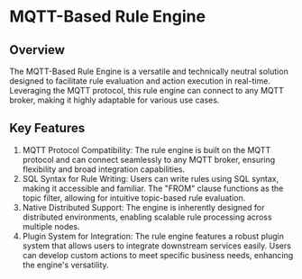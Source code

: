 # MQTT-Based Rule Engine

## Overview

The MQTT-Based Rule Engine is a versatile and technically neutral solution designed to facilitate rule evaluation and 
action execution in real-time. Leveraging the MQTT protocol, this rule engine can connect to any MQTT broker, making it 
highly adaptable for various use cases.

## Key Features

1. MQTT Protocol Compatibility: The rule engine is built on the MQTT protocol and can connect seamlessly to any MQTT 
broker, ensuring flexibility and broad integration capabilities.
2. SQL Syntax for Rule Writing: Users can write rules using SQL syntax, making it accessible and familiar. The "FROM" 
clause functions as the topic filter, allowing for intuitive topic-based rule evaluation.
3. Native Distributed Support: The engine is inherently designed for distributed environments, enabling scalable rule 
processing across multiple nodes.
4. Plugin System for Integration: The rule engine features a robust plugin system that allows users to integrate 
downstream services easily. Users can develop custom actions to meet specific business needs, enhancing the engine's 
versatility.

